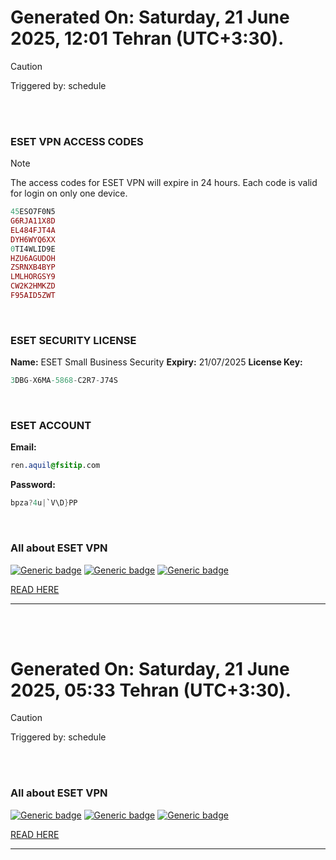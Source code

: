 # Generated On: Saturday, 21 June 2025, 12:01 Tehran (UTC+3:30).

> [!CAUTION]
> Triggered by: schedule

<br><br>

### ESET VPN ACCESS CODES

> [!NOTE]
> The access codes for ESET VPN will expire in 24 hours.
> Each code is valid for login on only one device.

```ruby
45ESO7F0N5
G6RJA11X8D
EL484FJT4A
DYH6WYQ6XX
0TI4WLID9E
HZU6AGUDOH
ZSRNXB4BYP
LMLHORGSY9
CW2K2HMKZD
F95AID5ZWT
```

<br>

### ESET SECURITY LICENSE

**Name:** ESET Small Business Security
**Expiry:** 21/07/2025
**License Key:**

```POV-Ray SDL
3DBG-X6MA-5868-C2R7-J74S
```

<br>

### ESET ACCOUNT

**Email:**

```CSS
ren.aquil@fsitip.com
```

**Password:**

```POV-Ray SDL
bpza?4u|`V\D}PP
```

<br>

### All about ESET VPN


[![Generic badge](https://img.shields.io/badge/Download-Android-green.svg)](https://play.google.com/store/apps/details?id=com.eset.vpn)
[![Generic badge](https://img.shields.io/badge/Download-ios-white.svg)](https://apps.apple.com/us/app/eset-vpn/id6463002278)
[![Generic badge](https://img.shields.io/badge/Download-windows-blue.svg)](https://download.eset.com/com/eset/apps/home/vpn/windows/latest/eset_vpn_installer.exe)
  

[READ HERE](https://t.me/F_NiREvil/2113)

---

<br><br>

# Generated On: Saturday, 21 June 2025, 05:33 Tehran (UTC+3:30).

> [!CAUTION]
> Triggered by: schedule

<br><br>

### All about ESET VPN


[![Generic badge](https://img.shields.io/badge/Download-Android-green.svg)](https://play.google.com/store/apps/details?id=com.eset.vpn)
[![Generic badge](https://img.shields.io/badge/Download-ios-white.svg)](https://apps.apple.com/us/app/eset-vpn/id6463002278)
[![Generic badge](https://img.shields.io/badge/Download-windows-blue.svg)](https://download.eset.com/com/eset/apps/home/vpn/windows/latest/eset_vpn_installer.exe)
  

[READ HERE](https://t.me/F_NiREvil/2113)

---

<br><br>

